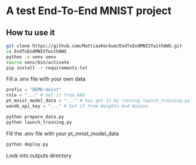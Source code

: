 # A test End-To-End MNIST project

## How tu use it

``` bash
git clone https://github.com/MattiasKockum/EndToEndMNISTwithAWS.git
cd EndToEndMNISTwithAWS
python -m venv venv
source venv/bin/activate
pip install -r requirements.txt
```

Fill a .env file with your own data
``` python
prefix = "DEMO-mnist"
role = "..." # Get it from AWS
pt_mnist_model_data = "..." # You get it by running launch_training.py
wandb_api_key = "..." # Get it from Weights And Biases
```

``` bash
python prepare_data.py
python launch_training.py
```

Fill the .env file with your pt_mnist_model_data

``` bash
python deploy.py
```

Look into outputs directory
